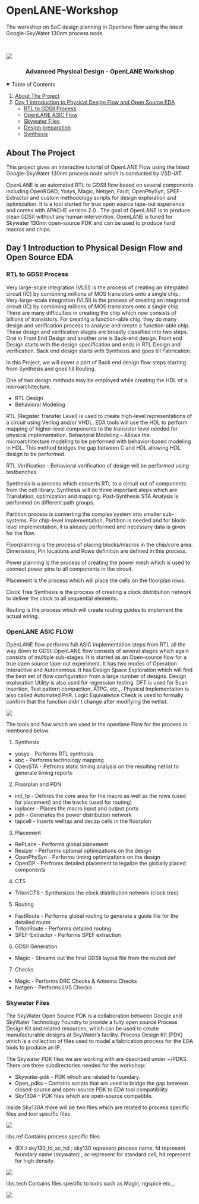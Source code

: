 # OpenLANE-Workshop
The workshop on SoC design planning in Openlane flow using the latest Google-SkyWater 130nm process node.


<br />
<p align="center">

  ![](images/PD.png)

  <h3 align="center">Advanced Physical Design - OpenLANE Workshop</h3>
</p>
<!-- TABLE OF CONTENTS -->
<details open="open">
  <summary>Table of Contents</summary>
  <ol>
    <li>
      <a href="#about-the-project">About The Project</a>
    </li>
     <li>
      <a href="#day-1-introduction-to-physical-design-flow-and-open-source-eda">Day 1 Introduction to Physical Design Flow and Open Source EDA </a>
      <ul>
        <li><a href="#rtl-to-gdsii-process">RTL to GDSII Process</a></li>
        <li><a href="#openlane-asic-flow">OpenLANE ASIC Flow</a></li>
        <li><a href="#skywater-files">Skywater Files</a></li>
        <li><a href="#design-preparation">Design preparation</a></li>
        <li><a href="#synthesis">Synthesis</a></li>
      </ul>
    </li>    
  </ol>
</details>
  
<!-- ABOUT THE PROJECT -->
## About The Project

This project gives an interactive tutorial of OpenLANE Flow using the latest Google-SkyWater 130nm process node which is conducted by VSD-IAT.

OpenLANE is an automated RTL to GDSII flow based on several components including OpenROAD, Yosys, Magic, Netgen, Fault, OpenPhySyn, SPEF-Extractor and custom methodology scripts for design exploration and optimization. It is a tool started for true open source tape-out experience and comes with APACHE version 2.0 . The goal of OpenLANE is to produce clean GDSII without any human intervention. OpenLANE is tuned for Skywater 130nm open-source PDK and can be used to produce hard macros and chips.

<!-- Day 1 Introduction to Physical Design Flow and Open Source EDA -->
## Day 1 Introduction to Physical Design Flow and Open Source EDA

### RTL to GDSII Process

Very large-scale integration (VLSI) is the process of creating an integrated circuit (IC) by combining millions of MOS transistors onto a single chip. Very-large-scale integration (VLSI) is the process of creating an integrated circuit (IC) by combining millions of MOS transistors onto a single chip. There are many difficulties in creating the chip which now consists of billions of transistors. For creating a function-able chip, they do many design and verification process to analyse and create a function-able chip. 
These design and verification stages are broadly classified into two steps. One in Front End Design and another one is Back-end design. Front end Design starts with the design specification and ends in RTL Design and verification. Back end design starts with Synthesis and goes till Fabrication.

In this Project, we will cover a part of Back end design flow steps starting from Synthesis and goes till Routing.

One of two design methods may be employed while creating the HDL of a microarchitecture.
  - RTL Design
  - Behavioral Modeling

RTL (Register Transfer Level) is used to create high-level representations of a circuit using Verilog and/or VHDL.  EDA tools will use the HDL to perform mapping of higher-level components to the transistor level needed for physical implementation.
Behavioral Modeling – Allows the microarchitecture modeling to be performed with behavior-based modeling in HDL. This method bridges the gap between C and HDL allowing HDL design to be performed.

RTL Verification - Behavioral verification of design will be performed using testbenches.

Synthesis is a process which converts RTL to a circuit out of components from the cell library. Synthesis will do three important steps which are Translation, optimization and mapping. Post-Synthesis STA Analysis is performed on different path groups.

Partition process is converting the complex system into smaller sub-systems. For chip-level Implementation, Partition is needed and for block-level implementation, it is already performed and necessary data is given for the flow.

Floorplanning is the process of placing blocks/macros in the chip/core area. Dimensions, Pin locations and Rows definition are defined in this process. 
 
Power planning is the process of creating the power mesh which is used to connect power pins to all components in the circuit.

Placement is the process which will place the cells on the floorplan rows. 

Clock Tree Synthesis is the process of creating a clock distribution network to deliver the clock to all sequential elements.

Routing is the process which will create routing guides to implement the actual wiring.

### OpenLANE ASIC FLOW

OpenLANE flow performs full ASIC implementation steps from RTL all the way down to GDSII.OpenLANE flow consists of several stages which again consists of multiple sub-stages. 
It is started as an Open-source flow for a true open source tape-out experiment. It has two modes of Operation Interactive and Autonomous. It has Design Space Exploration which will find the best set of flow configuration from a large number of designs. Design exploration Utility is also used for regression testing. DFT is used for Scan insertion, Test pattern compaction, ATPG, etc.,. Physical Implementation is also called Automated PnR. Logic Equivalence Check is used to formally confirm that the function didn't change after modifying the netlist.

![](images/102.png)

The tools and flow which are used in the openlane Flow for the process is mentioned below.

1. Synthesis
  - yosys - Performs RTL synthesis
  - abc - Performs technology mapping
  - OpenSTA - Pefroms static timing analysis on the resulting netlist to generate timing reports
  
2. Floorplan and PDN
  - init_fp - Defines the core area for the macro as well as the rows (used for placement) and the tracks (used for routing)
  - ioplacer - Places the macro input and output ports
  - pdn - Generates the power distribution network
  - tapcell - Inserts welltap and decap cells in the floorplan
  
3. Placement
  - RePLace - Performs global placement
  - Resizer - Performs optional optimizations on the design
  - OpenPhySyn - Performs timing optimizations on the design
  - OpenDP - Perfroms detailed placement to legalize the globally placed components
  
4. CTS
  - TritonCTS - Synthesizes the clock distribution network (clock tree)
  
5. Routing 
  - FastRoute - Performs global routing to generate a guide file for the detailed router
  - TritonRoute - Performs detailed routing
  - SPEF-Extractor - Performs SPEF extraction
  
6. GDSII Generation
  - Magic - Streams out the final GDSII layout file from the routed def
  
7. Checks
  - Magic - Performs DRC Checks & Antenna Checks
  - Netgen - Performs LVS Checks


### Skywater Files

The SkyWater Open Source PDK is a collaboration between Google and SkyWater Technology Foundry to provide a fully open source Process Design Kit and related resources, which can be used to create manufacturable designs at SkyWater’s facility.
Process Design Kit (PDK) which is a collection of files used to model a fabrication process for the EDA tools to produce an IP.

The Skywater PDK files we are working with are described under ~/PDKS. There are three subdirectories needed for the workshop:
  -  Skywater-pdk – PDK which are related to foundary.
  -  Open_pdks – Contains scripts that are used to bridge the gap between closed-source and open-source PDK to EDA tool compatibility
  -  Sky130A – PDK files which are open-source compatible.
  
Inside Sky130A there will be two files which are related to process specific files and tool specific files

![](images/103.png)

libs.ref Contains process specific files 
  - (EX:) sky130_fd_sc_hd ; sky130 represent process name, fd represent foundary name (skywater) , sc represent for standard cell, hd represent for high density.
  
![](images/104.png)

libs.tech Contains files specific to tools such as Magic, ngspice etc.,.


![](images/106.png)
